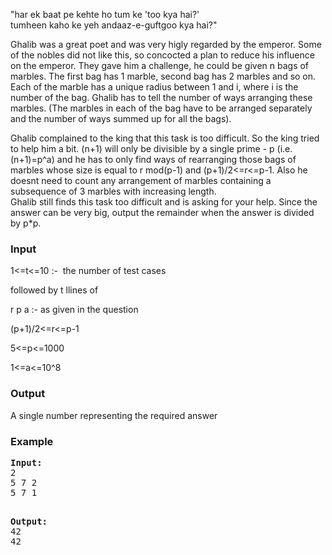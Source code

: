 <p>"har ek baat pe kehte ho tum ke 'too kya hai?'<br>tumheen kaho ke yeh andaaz-e-guftgoo kya hai?"

</p><p>Ghalib was a great poet and was very higly regarded by the emperor. Some of the nobles did not like this, so concocted a plan to reduce his influence on the emperor. They gave him a challenge, he could be given n bags of marbles. The first bag has 1 marble, second bag has 2 marbles and so on. Each of the marble has a unique radius between 1 and i, where i is the number of the bag. Ghalib has to tell the number of ways arranging these marbles. (The marbles in each of the bag have to be arranged separately and the number of ways summed up for all the bags).

</p><p>Ghalib complained to the king that this task is too difficult. So the king tried to help him a bit. (n+1) will only be divisible by a single prime - p (i.e. (n+1)=p^a) and he has to only find ways of rearranging those bags of marbles whose size is equal to r mod(p-1) and (p+1)/2&lt;=r&lt;=p-1. Also he doesnt need to count any arrangement of marbles containing a subsequence of 3 marbles with increasing length.<br>Ghalib still finds this task too difficult and is asking for your help. Since the answer can be very big, output the remainder when the answer is divided by p*p.</p>
<h3>Input</h3>
<p>1&lt;=t&lt;=10 :-&nbsp; the number of test cases</p>
<p>followed by t llines of</p>
<p>r p a :- as given in the question</p>
<p>(p+1)/2&lt;=r&lt;=p-1</p>
<p>5&lt;=p&lt;=1000</p>
<p>1&lt;=a&lt;=10^8</p>
<h3>Output</h3>
<p>A single number representing the required answer</p>
<h3>Example</h3>
<pre><strong>Input:</strong>
2<br>5 7 2<br>5 7 1

<strong>Output:</strong><br>42<br>42</pre>
